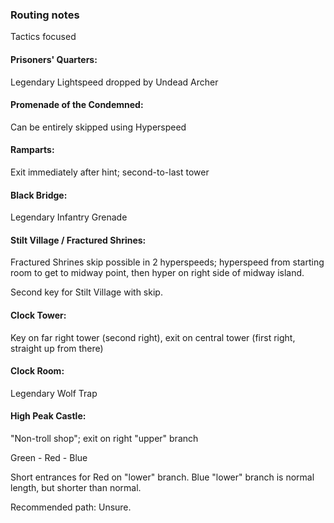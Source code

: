 ### Routing notes
Tactics focused
#### Prisoners' Quarters:
Legendary Lightspeed dropped by Undead Archer
#### Promenade of the Condemned:
Can be entirely skipped using Hyperspeed
#### Ramparts:
Exit immediately after hint; second-to-last tower
#### Black Bridge:
Legendary Infantry Grenade
#### Stilt Village / Fractured Shrines:
Fractured Shrines skip possible in 2 hyperspeeds; hyperspeed from starting room to get to midway point, then hyper on right side of midway island.

Second key for Stilt Village with skip.
#### Clock Tower:
Key on far right tower (second right), exit on central tower (first right, straight up from there)
#### Clock Room:
Legendary Wolf Trap
#### High Peak Castle:
"Non-troll shop"; exit on right "upper" branch

Green - Red - Blue

Short entrances for Red on "lower" branch. Blue "lower" branch is normal length, but shorter than normal.

Recommended path: Unsure.

